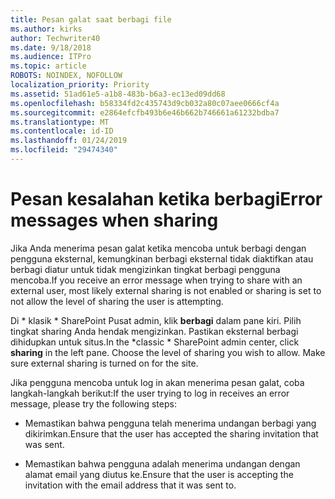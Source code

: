 ```yaml
---
title: Pesan galat saat berbagi file
ms.author: kirks
author: Techwriter40
ms.date: 9/18/2018
ms.audience: ITPro
ms.topic: article
ROBOTS: NOINDEX, NOFOLLOW
localization_priority: Priority
ms.assetid: 51ad61e5-a1b8-483b-b6a3-ec13ed09dd68
ms.openlocfilehash: b58334fd2c435743d9cb032a80c07aee0666cf4a
ms.sourcegitcommit: e2864efcfb493b6e46b662b746661a61232bdba7
ms.translationtype: MT
ms.contentlocale: id-ID
ms.lasthandoff: 01/24/2019
ms.locfileid: "29474340"
---
```

# <a name="error-messages-when-sharing"></a><span data-ttu-id="fde82-102">Pesan kesalahan ketika berbagi</span><span class="sxs-lookup"><span data-stu-id="fde82-102">Error messages when sharing</span></span>

<span data-ttu-id="fde82-103">Jika Anda menerima pesan galat ketika mencoba untuk berbagi dengan pengguna eksternal, kemungkinan berbagi eksternal tidak diaktifkan atau berbagi diatur untuk tidak mengizinkan tingkat berbagi pengguna mencoba.</span><span class="sxs-lookup"><span data-stu-id="fde82-103">If you receive an error message when trying to share with an external user, most likely external sharing is not enabled or sharing is set to not allow the level of sharing the user is attempting.</span></span>
  
<span data-ttu-id="fde82-p101">Di \* klasik \* SharePoint Pusat admin, klik **berbagi** dalam pane kiri. Pilih tingkat sharing Anda hendak mengizinkan. Pastikan eksternal berbagi dihidupkan untuk situs.</span><span class="sxs-lookup"><span data-stu-id="fde82-p101">In the  \*classic \* SharePoint admin center, click **sharing** in the left pane. Choose the level of sharing you wish to allow. Make sure external sharing is turned on for the site.</span></span> 
  
<span data-ttu-id="fde82-107">Jika pengguna mencoba untuk log in akan menerima pesan galat, coba langkah-langkah berikut:</span><span class="sxs-lookup"><span data-stu-id="fde82-107">If the user trying to log in receives an error message, please try the following steps:</span></span>
  
- <span data-ttu-id="fde82-108">Memastikan bahwa pengguna telah menerima undangan berbagi yang dikirimkan.</span><span class="sxs-lookup"><span data-stu-id="fde82-108">Ensure that the user has accepted the sharing invitation that was sent.</span></span>
    
- <span data-ttu-id="fde82-109">Memastikan bahwa pengguna adalah menerima undangan dengan alamat email yang diutus ke.</span><span class="sxs-lookup"><span data-stu-id="fde82-109">Ensure that the user is accepting the invitation with the email address that it was sent to.</span></span>
    

